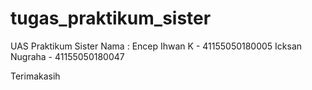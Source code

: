 # tugas_praktikum_sister
UAS Praktikum Sister
Nama :
Encep Ihwan K - 41155050180005
Icksan Nugraha - 41155050180047

Terimakasih
